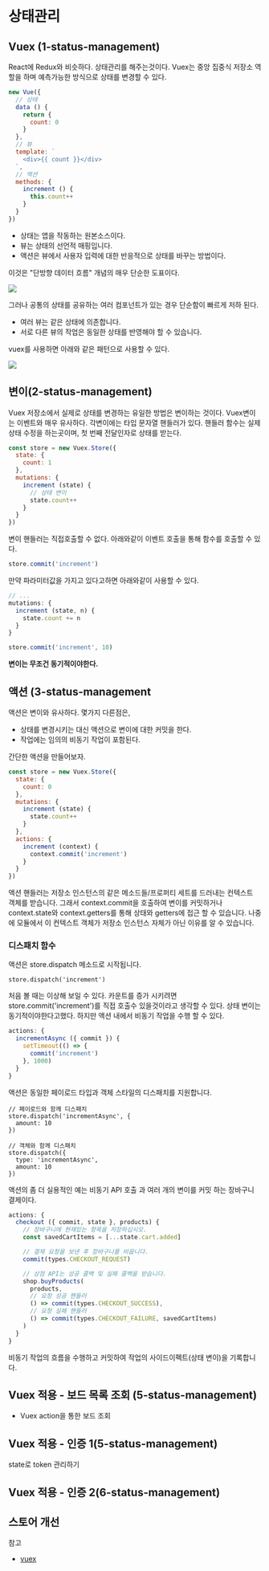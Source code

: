 # 상태관리

## Vuex (1-status-management)
React에 Redux와 비슷하다. 상태관리를 해주는것이다. Vuex는 중앙 집중식 저장소 역할을 하며 예측가능한 방식으로 상태를 변경할 수 있다.


```javascript
new Vue({
  // 상태
  data () {
    return {
      count: 0
    }
  },
  // 뷰
  template: `
    <div>{{ count }}</div>
  `,
  // 액션
  methods: {
    increment () {
      this.count++
    }
  }
})
```
* 상태는 앱을 작동하는 원본소스이다.
* 뷰는 상태의 선언적 매핑입니다.
* 액션은 뷰에서 사용자 입력에 대한 반응적으로 상태를 바꾸는 방법이다.

이것은 "단방향 데이터 흐름" 개념의 매우 단순한 도표이다.

![](https://vuex.vuejs.org/flow.png)

그러나 공통의 상태를 공유하는 여러 컴포넌트가 있는 경우 단순함이 빠르게 저하 된다.

* 여러 뷰는 같은 상태에 의존합니다.
* 서로 다른 뷰의 작업은 동일한 상태를 반영해야 할 수 있습니다.


vuex를 사용하면 아래와 같은 패턴으로 사용할 수 있다.

![](https://vuex.vuejs.org/vuex.png)



## 변이(2-status-management)
Vuex 저장소에서 실제로 상태를 변경하는 유일한 방법은 변이하는 것이다. Vuex변이는 이벤트와 매우 유사하다. 각변이에는 타입 문자열 핸들러가 있다. 핸들러 함수는 실제 상태 수정을 하는곳이며, 첫 번째 전달인자로 상태를 받는다.

```javascript
const store = new Vuex.Store({
  state: {
    count: 1
  },
  mutations: {
    increment (state) {
      // 상태 변이
      state.count++
    }
  }
})
```
변이 핸들러는 직접호출할 수 없다. 아래와같이 이벤트 호출을 통해 함수를 호출할 수 있다.

```javascript
store.commit('increment')
```

만약 파라미터값을 가지고 있다고하면 아래와같이 사용할 수 있다.

```javascript
// ...
mutations: {
  increment (state, n) {
    state.count += n
  }
}

store.commit('increment', 10)
```

**변이는 무조건 동기적이야한다.**

## 액션 (3-status-management

액션은 변이와 유사하다. 몇가지 다른점은,
* 상태를 변경시키는 대신 액션으로 변이에 대한 커밋을 한다.
* 작업에는 임의의 비동기 작업이 포함된다.


간단한 액션을 만들어보자.

```javascript
const store = new Vuex.Store({
  state: {
    count: 0
  },
  mutations: {
    increment (state) {
      state.count++
    }
  },
  actions: {
    increment (context) {
      context.commit('increment')
    }
  }
})
```

액션 핸들러는 저장소 인스턴스의 같은 메소드들/프로퍼티 세트를 드러내는 컨텍스트 객체를 받습니다. 그래서 context.commit을 호출하여 변이를 커밋하거나 context.state와 context.getters를 통해 상태와 getters에 접근 할 수 있습니다. 나중에 모듈에서 이 컨텍스트 객체가 저장소 인스턴스 자체가 아닌 이유를 알 수 있습니다.

### 디스패치 함수

액션은 store.dispatch 메소드로 시작됩니다.
```javscript
store.dispatch('increment')
```

처음 볼 때는 이상해 보일 수 있다. 카운트를 증가 시키려면 store.commit('increment')를 직접 호출수 있을것이라고 생각할 수 있다. 상태 변이는 동기적이야한다고했다. 하지만 액션 내에서 비동기 작업을 수행 할 수 있다.

```javascript
actions: {
  incrementAsync ({ commit }) {
    setTimeout(() => {
      commit('increment')
    }, 1000)
  }
}
```

액션은 동일한 페이로드 타입과 객체 스타일의 디스패치를 지원합니다.
```
// 페이로드와 함께 디스패치
store.dispatch('incrementAsync', {
  amount: 10
})

// 객체와 함께 디스패치
store.dispatch({
  type: 'incrementAsync',
  amount: 10
})
```


액션의 좀 더 실용적인 예는 비동기 API 호출 과 여러 개의 변이를 커밋 하는 장바구니 결제이다.

```javascript
actions: {
  checkout ({ commit, state }, products) {
    // 장바구니에 현재있는 항목을 저장하십시오.
    const savedCartItems = [...state.cart.added]

    // 결제 요청을 보낸 후 장바구니를 비웁니다.
    commit(types.CHECKOUT_REQUEST)

    // 상점 API는 성공 콜백 및 실패 콜백을 받습니다.
    shop.buyProducts(
      products,
      // 요청 성공 핸들러
      () => commit(types.CHECKOUT_SUCCESS),
      // 요청 실패 핸들러
      () => commit(types.CHECKOUT_FAILURE, savedCartItems)
    )
  }
}

```

비동기 작업의 흐름을 수행하고 커밋하여 작업의 사이드이펙트(상태 변이)을 기록합니다.



## Vuex 적용 - 보드 목록 조회 (5-status-management)
* Vuex action을 통한 보드 조회

## Vuex 적용 - 인증 1(5-status-management)

state로 token 관리하기

## Vuex 적용 - 인증 2(6-status-management)

## 스토어 개선

참고
* [vuex](https://vuex.vuejs.org/kr/)